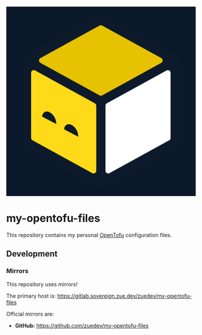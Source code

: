![](.gitlab/repoImage.png)

# my-opentofu-files

This repository contains my personal [OpenTofu](https://opentofu.org/) configuration files.

## Development

### Mirrors

This repository uses mirrors!

The primary host is: https://gitlab.sovereign.zue.dev/zuedev/my-opentofu-files

Official mirrors are:

- **GitHub:** https://github.com/zuedev/my-opentofu-files

